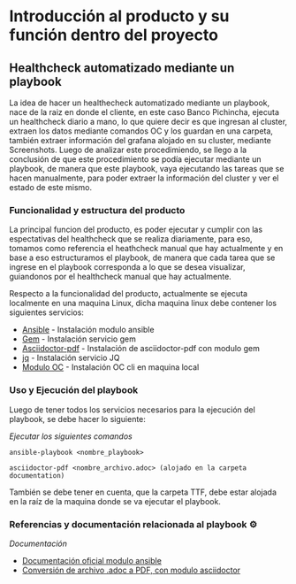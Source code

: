 # Introducción al producto y su función dentro del proyecto

## Healthcheck automatizado mediante un playbook

La idea de hacer un healthecheck automatizado mediante un playbook, nace de la raiz en donde el cliente, en este caso Banco Pichincha, ejecuta  un healthcheck diario a mano, lo que quiere decir es que ingresan al cluster, extraen los datos mediante comandos OC y los guardan en una carpeta, también extraer información del grafana alojado en su cluster, mediante Screenshots. Luego de analizar este procedimiendo, se llego a la conclusión de que este  procedimiento se podía ejecutar mediante un playbook, de manera que este playbook, vaya ejecutando las tareas que se hacen manualmente, para poder extraer la información del cluster y ver el estado de este mismo.


### Funcionalidad y estructura del producto

La principal funcion del producto, es poder ejecutar y cumplir con las espectativas del healthcheck que se realiza diariamente, para eso, tomamos como referencia el heathcheck manual que hay actualmente y en base a eso estructuramos el playbook, de manera que cada tarea que se ingrese en el playbook corresponda a lo que se desea visualizar, guiandonos por el healthcheck manual que hay actualmente.

Respecto a la funcionalidad del producto, actualmente se ejecuta localmente en una maquina Linux, dicha maquina linux debe contener los siguientes servicios:
* [Ansible](https://www.digitalocean.com/community/tutorials/how-to-install-and-configure-ansible-on-ubuntu-20-04-es) - Instalación modulo ansible
* [Gem](https://howtoinstall.co/es/gem) - Instalación servicio gem
* [Asciidoctor-pdf](https://docs.asciidoctor.org/pdf-converter/latest/install/) - Instalación de asciidoctor-pdf con modulo gem
* [jq](https://howtoinstall.co/es/jq) - Instalación servicio JQ
* [Modulo OC](https://docs.openshift.com/container-platform/4.8/cli_reference/openshift_cli/getting-started-cli.html) - Instalación OC cli en maquina local

### Uso y Ejecución del playbook 

Luego de tener todos los servicios necesarios para la ejecución del playbook, se debe hacer lo siguiente:

_Ejecutar los siguientes comandos_

```
ansible-playbook <nombre_playbook>
```
```
asciidoctor-pdf <nombre_archivo.adoc> (alojado en la carpeta documentation)
```
También se debe tener en cuenta, que la carpeta TTF, debe estar alojada en la raíz de la maquina donde se va ejecutar el playbook.

### Referencias y documentación relacionada al playbook ⚙️

_Documentación_
* [Documentación oficial modulo ansible](https://docs.ansible.com/ansible/latest/index.html)
* [Conversión de archivo .adoc a PDF, con modulo asciidoctor](https://docs.asciidoctor.org/pdf-converter/latest/convert-to-pdf/)

